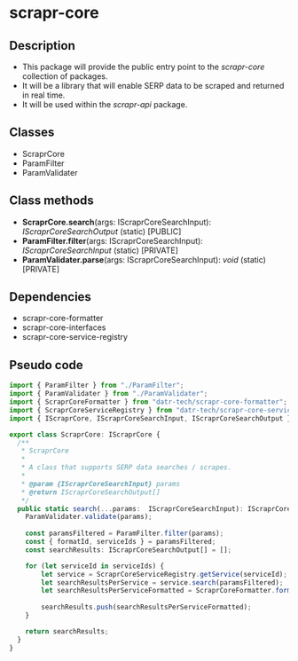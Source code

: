 # scrapr-core

## Description

- This package will provide the public entry point to the *scrapr-core* collection of packages.
- It will be a library that will enable SERP data to be scraped and returned in real time.
- It will be used within the *scrapr-api* package.

## Classes

- ScraprCore
- ParamFilter
- ParamValidater

## Class methods

- **ScraprCore.search**(args: IScraprCoreSearchInput): *IScraprCoreSearchOutput* (static) [PUBLIC]
- **ParamFilter.filter**(args: IScraprCoreSearchInput): *IScraprCoreSearchInput* (static) [PRIVATE]
- **ParamValidater.parse**(args: IScraprCoreSearchInput): *void* (static) [PRIVATE]

## Dependencies
- scrapr-core-formatter
- scrapr-core-interfaces
- scrapr-core-service-registry

## Pseudo code

```TypeScript
import { ParamFilter } from "./ParamFilter";
import { ParamValidater } from "./ParamValidater";
import { ScraprCoreFormatter } from "datr-tech/scrapr-core-formatter";
import { ScraprCoreServiceRegistry } from "datr-tech/scrapr-core-service-registry";
import { IScraprCore, IScraprCoreSearchInput, IScraprCoreSearchOutput } from "datr-tech/scrapr-core-interfaces";

export class ScraprCore: IScraprCore {
  /**
   * ScraprCore
   * 
   * A class that supports SERP data searches / scrapes.
   *
   * @param {IScraprCoreSearchInput} params
   * @return IScraprCoreSearchOutput[]
   */
  public static search(...params:  IScraprCoreSearchInput): IScraprCoreSearchOutput[] {
    ParamValidater.validate(params);
    
    const paramsFiltered = ParamFilter.filter(params);
    const { formatId, serviceIds } = paramsFiltered;
    const searchResults: IScraprCoreSearchOutput[] = [];

    for (let serviceId in serviceIds) {
        let service = ScraprCoreServiceRegistry.getService(serviceId);
        let searchResultsPerService = service.search(paramsFiltered);
        let searchResultsPerServiceFormatted = ScraprCoreFormatter.format(formatId, seviceOutput)
        
        searchResults.push(searchResultsPerServiceFormatted);
    }

    return searchResults;
  }
}

```